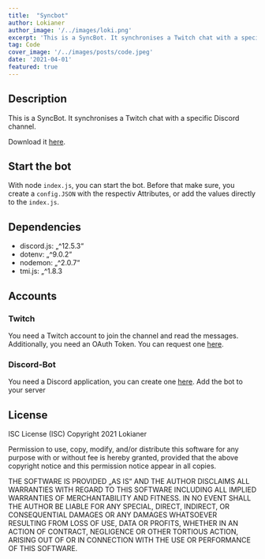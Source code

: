 ```yaml
---
title:  "Syncbot"
author: Lokianer
author_image: '/../images/loki.png'
excerpt: 'This is a SyncBot. It synchronises a Twitch chat with a specific Discord channel.'
tag: Code
cover_image: '/../images/posts/code.jpeg'
date: '2021-04-01'
featured: true
---
```

## Description

This is a SyncBot. It synchronises a Twitch chat with a specific Discord channel.

Download it <a class='sololink' href='https://github.com/lokianer/SyncBot'>here</a>.

## Start the bot
With node ``index.js``, you can start the bot. Before that make sure, you create a ``config.JSON`` with the respectiv Attributes, or add the values directly to the ``index.js``.

## Dependencies
* discord.js: „^12.5.3“
* dotenv: „^9.0.2“
* nodemon: „^2.0.7“
* tmi.js: „^1.8.3

## Accounts
### Twitch
You need a Twitch account to join the channel and read the messages. Additionally, you need an OAuth Token. You can request one <a class='sololink' href='https://twitchapps.com/tmi/'>here</a>.
### Discord-Bot
You need a Discord application, you can create one <a class='sololink' href='https://discord.com/developers/applications'>here</a>. Add the bot to your server

## License
ISC License (ISC) Copyright 2021 Lokianer

Permission to use, copy, modify, and/or distribute this software for any purpose with or without fee is hereby granted, provided that the above copyright notice and this permission notice appear in all copies.

THE SOFTWARE IS PROVIDED „AS IS“ AND THE AUTHOR DISCLAIMS ALL WARRANTIES WITH REGARD TO THIS SOFTWARE INCLUDING ALL IMPLIED WARRANTIES OF MERCHANTABILITY AND FITNESS. IN NO EVENT SHALL THE AUTHOR BE LIABLE FOR ANY SPECIAL, DIRECT, INDIRECT, OR CONSEQUENTIAL DAMAGES OR ANY DAMAGES WHATSOEVER RESULTING FROM LOSS OF USE, DATA OR PROFITS, WHETHER IN AN ACTION OF CONTRACT, NEGLIGENCE OR OTHER TORTIOUS ACTION, ARISING OUT OF OR IN CONNECTION WITH THE USE OR PERFORMANCE OF THIS SOFTWARE.